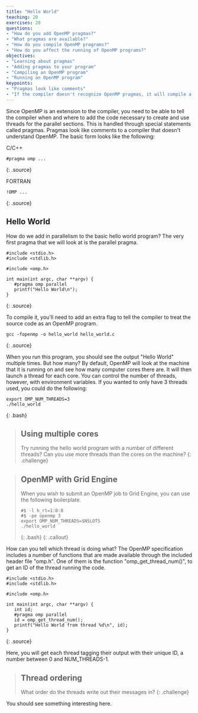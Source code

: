 ```yaml
---
title: "Hello World"
teaching: 20
exercises: 20
questions:
- "How do you add OpenMP pragmas?"
- "What pragmas are available?"
- "How do you compile OpenMP programs?"
- "How do you affect the running of OpenMP programs?"
objectives:
- "Learning about pragmas"
- "Adding pragmas to your program"
- "Compiling an OpenMP program"
- "Running an OpenMP program"
keypoints:
- "Pragmas look like comments"
- "If the compiler doesn't recognize OpenMP pragmas, it will compile a single-threaded program"
---
```


Since OpenMP is an extension to the compiler, you need to be able to tell the compiler when and where to add the code necessary to create and use threads for the parallel sections. This is handled through special statements called pragmas. Pragmas look like comments to a compiler that doesn't understand OpenMP. The basic form looks like the following:

C/C++
~~~
#pragma omp ...
~~~
{: .source}

FORTRAN
~~~
!OMP ...
~~~
{: .source}

## Hello World

How do we add in parallelism to the basic hello world program? The very first pragma that we will look at is the parallel pragma.

~~~
#include <stdio.h>
#include <stdlib.h>

#include <omp.h>

int main(int argc, char **argv) {
   #pragma omp parallel
   printf("Hello World\n");
}
~~~
{: .source}

To compile it, you'll need to add an extra flag to tell the compiler to treat the source code as an OpenMP program.

~~~
gcc -fopenmp -o hello_world hello_world.c
~~~
{: .source}

When you run this program, you should see the output "Hello World" multiple times. But how many? By default, OpenMP will look at the machine that it is running on and see how many computer cores there are. It will then launch a thread for each core. You can control the number of threads, however, with environment variables. If you wanted to only have 3 threads used, you could do the following:

~~~
export OMP_NUM_THREADS=3
./hello_world
~~~
{: .bash}

> ## Using multiple cores
> Try running the hello world program with a number of different threads? Can you use more threads than the cores on the machine?
{: .challenge}

> ## OpenMP with Grid Engine
> When you wish to submit an OpenMP job to Grid Engine, you can use the following boilerplate.
> ~~~
> #$ -l h_rt=1:0:0
> #$ -pe openmp 3
> export OMP_NUM_THREADS=$NSLOTS
> ./hello_world
> ~~~
> {: .bash}
{: .callout}

How can you tell which thread is doing what? The OpenMP specification includes a number of functions that are made available through the included header file "omp.h". One of them is the function "omp_get_thread_num()", to get an ID of the thread running the code.

~~~
#include <stdio.h>
#include <stdlib.h>

#include <omp.h>

int main(int argc, char **argv) {
   int id;
   #pragma omp parallel
   id = omp_get_thread_num();
   printf("Hello World from thread %d\n", id);
}
~~~
{: .source}

Here, you will get each thread tagging their output with their unique ID, a number between 0 and NUM_THREADS-1.

> ## Thread ordering
> What order do the threads write out their messages in?
{: .challenge}

You should see something interesting here.
